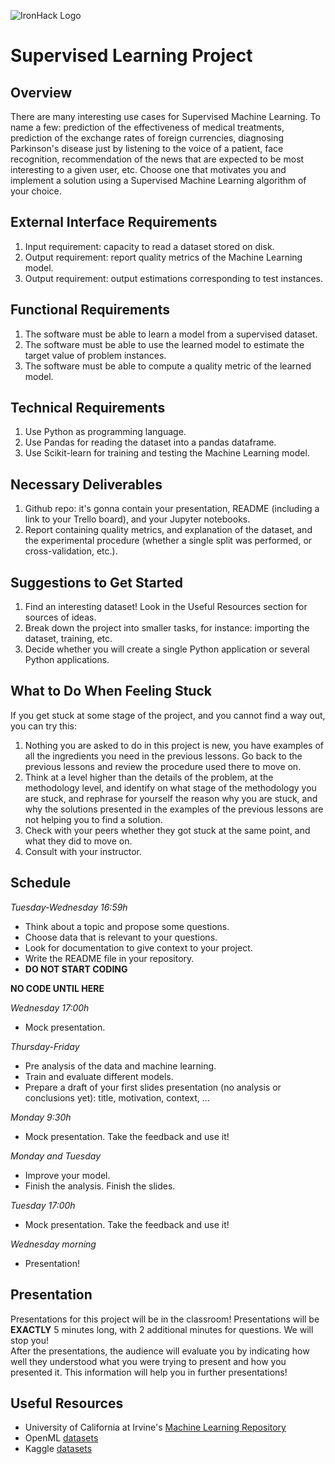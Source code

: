 ![IronHack Logo](https://s3-eu-west-1.amazonaws.com/ih-materials/uploads/upload_d5c5793015fec3be28a63c4fa3dd4d55.png)

# Supervised Learning Project

## Overview

There are many interesting use cases for Supervised Machine Learning. To name a few: prediction of the effectiveness of medical treatments, prediction of the exchange rates of foreign currencies, diagnosing Parkinson's disease just by listening to the voice of a patient, face recognition, recommendation of the news that are expected to be most interesting to a given user, etc. Choose one that motivates you and implement a solution using a Supervised Machine Learning algorithm of your choice.

## External Interface Requirements

1. Input requirement: capacity to read a dataset stored on disk.
2. Output requirement: report quality metrics of the Machine Learning model.
3. Output requirement: output estimations corresponding to test instances.

## Functional Requirements

1. The software must be able to learn a model from a supervised dataset.
2. The software must be able to use the learned model to estimate the target value of problem instances.
3. The software must be able to compute a quality metric of the learned model.

## Technical Requirements

1. Use Python as programming language.
2. Use Pandas for reading the dataset into a pandas dataframe.
3. Use Scikit-learn for training and testing the Machine Learning model.

## Necessary Deliverables

1. Github repo: it's gonna contain your presentation, README (including a link to your Trello board), and your Jupyter notebooks.
2. Report containing quality metrics, and explanation of the dataset, and the experimental procedure (whether a single split was performed, or cross-validation, etc.).

## Suggestions to Get Started
1. Find an interesting dataset! Look in the Useful Resources section for sources of ideas.
2. Break down the project into smaller tasks, for instance: importing the dataset, training, etc.
3. Decide whether you will create a single Python application or several Python applications.

## What to Do When Feeling Stuck
If you get stuck at some stage of the project, and you cannot find a way out, you can try this:
1. Nothing you are asked to do in this project is new, you have examples of all the ingredients you need in the previous lessons. Go back to the previous lessons and review the procedure used there to move on.
2. Think at a level higher than the details of the problem, at the methodology level, and identify on what stage of the methodology you are stuck, and rephrase for yourself the reason why you are stuck, and why the solutions presented in the examples of the previous lessons are not helping you to find a solution.
3. Check with your peers whether they got stuck at the same point, and what they did to move on.
4. Consult with your instructor.

<a name="schedule"></a>

## Schedule
*Tuesday-Wednesday 16:59h*
* Think about a topic and propose some questions. 
* Choose data that is relevant to your questions. 
* Look for documentation to give context to your project.
* Write the README file in your repository.
* **DO NOT START CODING**


**NO CODE UNTIL HERE**

*Wednesday 17:00h*
* Mock presentation. 

*Thursday-Friday*
* Pre analysis of the data and machine learning. 
* Train and evaluate different models.
* Prepare a draft of your first slides presentation (no analysis or conclusions yet): title, motivation, context, ...

*Monday 9:30h*
* Mock presentation. Take the feedback and use it!

*Monday and Tuesday*
* Improve your model. 
* Finish the analysis. Finish the slides.

*Tuesday 17:00h*
* Mock presentation. Take the feedback and use it!

*Wednesday morning*
* Presentation!

<a name="presentation"></a>

## Presentation  
Presentations for this project will be in the classroom! Presentations will be **EXACTLY** 5 minutes long, with 2 additional minutes for questions. We will stop you!  
After the presentations, the audience will evaluate you by indicating how well they understood what you were trying to present and how you presented it. This information will help you in further presentations!

## Useful Resources
* University of California at Irvine's [Machine Learning Repository](https://archive.ics.uci.edu/ml)
* OpenML [datasets](https://www.openml.org)
* Kaggle [datasets](https://www.kaggle.com/datasets)

